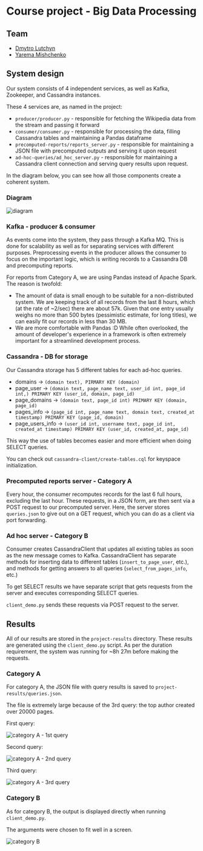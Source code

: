 # Course project - Big Data Processing

## Team

- [Dmytro Lutchyn](https://github.com/dlutchyn)
- [Yarema Mishchenko](https://github.com/RavenbornJB)

## System design

Our system consists of 4 independent services, as well as Kafka, Zookeeper, and Cassandra instances.

These 4 services are, as named in the project:

- `producer/producer.py` - responsible for fetching the Wikipedia data from the stream and passing it forward
- `consumer/consumer.py` - responsible for processing the data, filling Cassandra tables and maintaining a Pandas dataframe
- `precomputed-reports/reports_server.py` - responsible for maintaining a JSON file with precomputed outputs and serving it upon request
- `ad-hoc-queries/ad_hoc_server.py` - responsible for maintaining a Cassandra client connection and serving query results upon request.

In the diagram below, you can see how all those components create a coherent system.

### Diagram

![diagram](project-results/screenshots/diagram.png)

### Kafka - producer & consumer

As events come into the system, they pass through a Kafka MQ. This is done for scalability as well as for separating services with different purposes. Preprocessing events in the producer allows the consumer to focus on the important logic, which is writing records to a Cassandra DB and precomputing reports.

For reports from Category A, we are using Pandas instead of Apache Spark. The reason is twofold:

- The amount of data is small enough to be suitable for a non-distributed system. We are keeping track of all records from the last 8 hours, which (at the rate of ~2/sec) there are about 57k. Given that one entry usually weighs no more than 500 bytes (pessimistic estimate, for long titles), we can easily fit our records in less than 30 MB.
- We are more comfortable with Pandas :D While often overlooked, the amount of developer's experience in a framework is often extremely important for a streamlined development process.

### Cassandra - DB for storage

Our Cassandra storage has 5 different tables for each ad-hoc queries. 

- domains -> `(domain text), PIRMARY KEY (domain)`
- page_user -> `(domain text, page_name text, user_id int, page_id int,) PRIMARY KEY (user_id, domain, page_id)`
- page_domains -> `(domain text, page_id int) PRIMARY KEY (domain, page_id)`
- pages_info -> `(page_id int, page_name text, domain text, created_at timestamp) PRIMARY KEY (page_id, domain)`
- page_users_info -> `(user_id int, username text, page_id int, created_at timestamp) PRIMARY KEY (user_id, created_at, page_id)`

This way the use of tables becomes easier and more efficient when doing SELECT queries. 

You can check out `cassandra-client/create-tables.cql` for keyspace initialization.

### Precomputed reports server - Category A

Every hour, the consumer recomputes records for the last 6 full hours, excluding the last hour. These requests, in a JSON form, are then sent via a POST request to our precomputed server. Here, the server stores `queries.json` to give out on a GET request, which you can do as a client via port forwarding.

### Ad hoc server - Category B

Consumer creates CassandraClient that updates all existing tables as soon as the new message comes to Kafka. CassandraClient has separate methods for inserting data to different tables (`insert_to_page_user`, etc.), and methods for getting answers to all queries (`select_from_pages_info`, etc.)

To get SELECT results we have separate script that gets requests from the server and executes corresponding SELECT queries.

`client_demo.py` sends these requests via POST request to the server.

## Results

All of our results are stored in the `project-results` directory. These results are generated using the `client_demo.py` script. As per the duration requirement, the system was running for ~8h 27m before making the requests.

### Category A

For category A, the JSON file with query results is saved to `project-results/queries.json`.

The file is extremely large because of the 3rd query: the top author created over 20000 pages.

First query:

![category A - 1st query](project-results/screenshots/category_a-1st.jpg)

Second query:

![category A - 2nd query](project-results/screenshots/category_a-2nd.jpg)

Third query:

![category A - 3rd query](project-results/screenshots/category_a-3rd.jpg)

### Category B

As for category B, the output is displayed directly when running `client_demo.py`.

The arguments were chosen to fit well in a screen.

![category B](project-results/screenshots/category_b.jpg)

